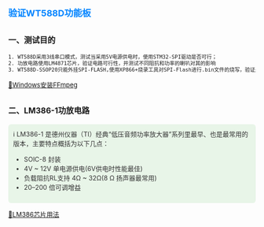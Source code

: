 <style>
.red {
  color: #ff0000;
}
.green {
  color:rgb(10, 162, 10);
}
.blue {
  color:rgb(17, 0, 255);
}

.wathet {
  color:rgb(0, 132, 255);
}
</style>



# <span class="wathet"><font size=4>验证WT588D功能板</font></span>
## <font size=3>一、测试目的</font>
<font size=2>

```bash
1. WT588D采用3线串口模式，测试当采用5V电源供电时，使用STM32-SPI驱动是否可行；
2. 功放电路使用LM4871芯片，验证电路可行性，并测试不同阻抗和功率的喇叭对其的影响
3. WT588D-SSOP20只能外挂SPI-FLASH,使用XP866+烧录工具对SPI-Flash进行.bin文件的烧写，验证是否可行
```


[📑Windows安装FFmpeg](./Windows安装FFmpeg.md)
</font>



## <font size=3>二、LM386-1功放电路</font>
<font size=2>
<div style="background:#e8f5e8;padding:10px;border-radius:6px;color:#333;">
ℹ️ LM386-1 是德州仪器（TI）经典“低压音频功率放大器”系列里最早、也是最常用的版本，主要特点概括为以下几点：

- SOIC-8 封装
- 4V ~ 12V 单电源供电(6V供电时性能最佳)
- 负载阻抗RL支持 4Ω ~ 32Ω(8 Ω 扬声器最常用)
- 20–200 倍可调增益
  
</div>

[📑LM386芯片用法](./LM386音频功放电路.md)